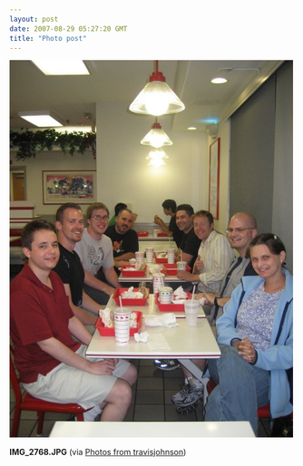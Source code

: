 ```yaml
---
layout: post
date: 2007-08-29 05:27:20 GMT
title: "Photo post"
---
```

![travisj](/images/e0d4d2352f20af02d382ee7902b15a3ec14370d29e15f01f78e6b40ea621383a.jpg)

<b>IMG_2768.JPG</b> (via <a href="http://www.flickr.com/photos/travisjohnson/1263932412/">Photos from travisjohnson</a>)